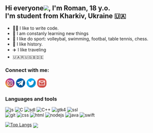 <h2 align="left">
    Hi everyone<img src="https://raw.githubusercontent.com/MartinHeinz/MartinHeinz/master/wave.gif" width="36"/>, I'm Roman, 18 y.o.<br>
    I'm student from Kharkiv, Ukraine 🇺🇦
</h2>

- 👨‍💻 I like to write code.
- 💫 I am constanly learning new things
- 💪 I like do sport: volleybal, swimming, footbal, table tennis, chess.
- 📜 I like history.
- ✈️ I like traveling
- 🇺🇦🇷🇺🇬🇧🇩🇪

### Connect with me:
<p align="left">
    <a href = "https://www.instagram.com/litva_odobryayet/"><img src="contacts/instagram.png" width = "30px"/></a>
    <a href = "https://t.me/RaMzeSS03"><img src="contacts/telegram.png" width = "30px"/></a>
    <a href = "https://twitter.com/rlytvynov03"><img src="contacts/twitter.png" width = "30px"/></a>
    <a href = "mailto:litvinromeo@gmail.com"><img src="contacts/gmail.png" width = "30px"/></a>
</p>

### Languages and tools
<p align="left">
    <img alt="js" src="https://img.shields.io/badge/-JavaScript-F7DF1E?style=flat-flat&logo=javascript&logoColor=black" />
    <img alt="C" src="https://img.shields.io/badge/C-blue.svg?style=flat&logo=c&logoColor=white" />
    <img alt="sdl" src="https://img.shields.io/badge/-SDL-103255?style=flat-flat&logo=sdl&logoColor=white" />
    <img alt="C++" src="https://img.shields.io/badge/-C++-blue?style=flat-flat&logo=c%2B%2B&logoColor=white" />
    <img alt="gtk4" src="https://img.shields.io/badge/-GTK4-e50000?style=flat-flat&logo=gtk4&logoColor=white" />
    <img alt="ssl" src="https://img.shields.io/badge/-OpenSSL-294f8c?style=flat-flat&logo=openssl&logoColor=white" />
    <br/>
    <img alt="git" src="https://img.shields.io/badge/-Git-F05032?style=flat-flat&logo=git&logoColor=white" />
    <img alt="css" src="https://img.shields.io/badge/-CSS-blue?style=flat-flat&logo=css&logoColor=white" />
    <img alt="html" src="https://img.shields.io/badge/-HTML-orange?style=flat-flat&logo=html&logoColor=white" />
    <img alt="nodejs" src="https://img.shields.io/badge/-NodeJS-darklime?style=flat-flat&logo=NodeJS&logoColor=white" />
    <img alt="java" src="https://img.shields.io/badge/-Java-orange?style=flat-flat&logo=java&logoColor=white" />
    <img alt="swift" src="https://img.shields.io/badge/-Swift-F05032?style=flat-flat&logo=swift&logoColor=white" />
</p>

[![Top Langs](https://github-readme-stats.vercel.app/api/top-langs/?username=rlytvynov&layout=compact)](https://github.com/anuraghazra/github-readme-stats)
    <img align="center" src="https://raw.githubusercontent.com/PAXANDDOS/github-stats/master/generated/overview.svg?token=GHSAT0AAAAAABRTWSHTVKWQGA2ACFPFYQ6EYRPFDRA" />
